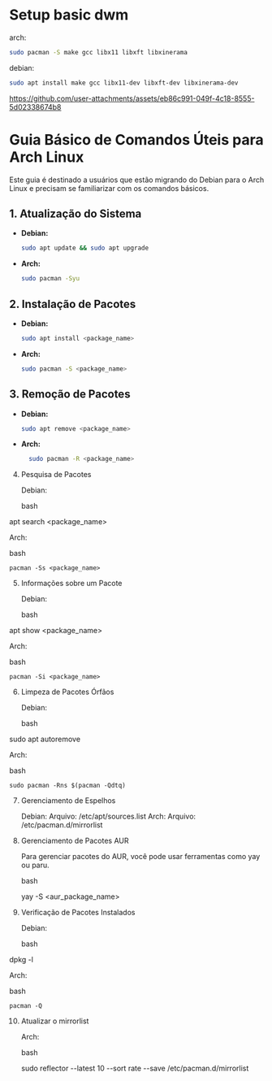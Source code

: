 # Setup basic dwm
arch:
``` bash
sudo pacman -S make gcc libx11 libxft libxinerama
```
debian:
``` bash
sudo apt install make gcc libx11-dev libxft-dev libxinerama-dev
```

https://github.com/user-attachments/assets/eb86c991-049f-4c18-8555-5d02338674b8

# Guia Básico de Comandos Úteis para Arch Linux

Este guia é destinado a usuários que estão migrando do Debian para o Arch Linux e precisam se familiarizar com os comandos básicos.

## 1. Atualização do Sistema

- **Debian:** 
  ```bash
  sudo apt update && sudo apt upgrade
  ```
- **Arch:**
  ``` bash
  sudo pacman -Syu
  ```

## 2. Instalação de Pacotes

- **Debian:** 
  ```bash
  sudo apt install <package_name>
  ```
- **Arch:**
  ``` bash
  sudo pacman -S <package_name>
  ```

## 3. Remoção de Pacotes

- **Debian:** 
  ```bash
  sudo apt remove <package_name>
  ```
- **Arch:**
  ``` bash
    sudo pacman -R <package_name>
  ```
 
4. Pesquisa de Pacotes

    Debian:

    bash

apt search <package_name>

Arch:

bash

    pacman -Ss <package_name>

5. Informações sobre um Pacote

    Debian:

    bash

apt show <package_name>

Arch:

bash

    pacman -Si <package_name>

6. Limpeza de Pacotes Órfãos

    Debian:

    bash

sudo apt autoremove

Arch:

bash

    sudo pacman -Rns $(pacman -Qdtq)

7. Gerenciamento de Espelhos

    Debian:
        Arquivo: /etc/apt/sources.list
    Arch:
        Arquivo: /etc/pacman.d/mirrorlist

8. Gerenciamento de Pacotes AUR

    Para gerenciar pacotes do AUR, você pode usar ferramentas como yay ou paru.

    bash

    yay -S <aur_package_name>

9. Verificação de Pacotes Instalados

    Debian:

    bash

dpkg -l

Arch:

bash

    pacman -Q

10. Atualizar o mirrorlist

    Arch:

    bash

    sudo reflector --latest 10 --sort rate --save /etc/pacman.d/mirrorlist

